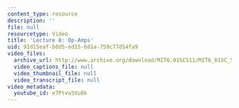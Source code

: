 ```yaml
---
content_type: resource
description: ''
file: null
resourcetype: Video
title: 'Lecture 8: Op-Amps'
uid: 91d15eaf-b8d5-ed15-6d1a-759c77d54fa9
video_files:
  archive_url: http://www.archive.org/download/MIT6.01SCS11/MIT6_01SC_S11_lec08_300k.mp4
  video_captions_file: null
  video_thumbnail_file: null
  video_transcript_file: null
video_metadata:
  youtube_id: e7Ptvu5Vu8k
---
```

